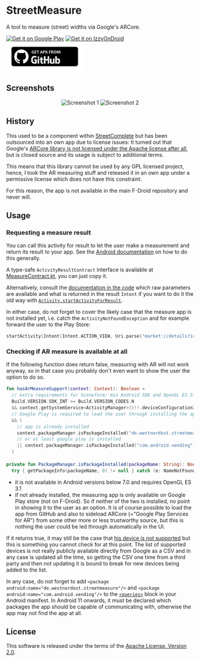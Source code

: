 # StreetMeasure

A tool to measure (street) widths via Google's ARCore.

[<img src="https://play.google.com/intl/en_us/badges/images/generic/en_badge_web_generic.png" alt="Get it on Google Play" height="80">](https://play.google.com/store/apps/details?id=de.westnordost.streetmeasure)
[<img src="https://gitlab.com/IzzyOnDroid/repo/-/raw/master/assets/IzzyOnDroid.png" alt="Get it on IzzyOnDroid" height="80">](https://apt.izzysoft.de/fdroid/index/apk/de.westnordost.streetmeasure)
[<img src=".github/Github-Apk-badge.png" alt="Get APK from GitHub" height="80">](https://github.com/streetcomplete/StreetMeasure/releases/)

## Screenshots

<p align="center">
  <img src="assets/screenshot1.jpg" alt="Screenshot 1" width="45%">
  <img src="assets/screenshot2.jpg" alt="Screenshot 2" width="45%">
</p>

## History

This used to be a component within [StreetComplete](https://github.com/streetcomplete/StreetComplete/) but has been outsourced into an own app due to license issues:
It turned out that Google's [ARCore library is not licensed under the Apache license after all](https://github.com/google-ar/arcore-android-sdk/issues/1538), but is closed source and its usage is subject to additional terms.

This means that this library cannot be used by any GPL licensed project, hence, I took the AR measuring stuff and released it in an own app under a permissive license which does not have this constraint.

For this reason, the app is not available in the main F-Droid repository and never will.

## Usage

### Requesting a measure result

You can call this activity for result to let the user make a measurement and return its result to
your app. See the [Android documentation](https://developer.android.com/training/basics/intents/result)
on how to do this generally.

A type-safe `ActivityResultContract` interface is available at [MeasureContract.kt](https://github.com/streetcomplete/StreetMeasure/blob/master/app/src/main/java/de/westnordost/streetmeasure/MeasureContract.kt), you can just copy it.

Alternatively, consult the [documentation in the code](https://github.com/streetcomplete/StreetMeasure/blob/master/app/src/main/java/de/westnordost/streetmeasure/MeasureActivity.kt#L577-L633) which raw parameters are available and what is returned in the result
`Intent` if you want to do it the old way with [`Activity.startActivityForResult`](https://developer.android.com/reference/android/app/Activity#startActivityForResult(android.content.Intent,%20int)).

In either case, do not forget to cover the likely case that the measure app is not installed yet,
i.e. catch the `ActivityNotFoundException` and for example forward the user to the Play Store:

```kotlin
startActivity(Intent(Intent.ACTION_VIEW, Uri.parse("market://details?id=de.westnordost.streetmeasure")))
```

### Checking if AR measure is available at all

If the following function does return false, measuring with AR will not work anyway, so in that case
you probably don't even want to show the user the option to do so.

```kotlin
fun hasArMeasureSupport(context: Context): Boolean =
  // extra requirements for Sceneform: min Android SDK and OpenGL ES 3.1
  Build.VERSION.SDK_INT >= Build.VERSION_CODES.N
  && context.getSystemService<ActivityManager>()!!.deviceConfigurationInfo.glEsVersion.toDouble() >= 3.1
  // Google Play is required to lead the user through installing the app
  && (
    // app is already installed
    context.packageManager.isPackageInstalled("de.westnordost.streetmeasure")
    // or at least google play is installed
    || context.packageManager.isPackageInstalled("com.android.vending")
  )

private fun PackageManager.isPackageInstalled(packageName: String): Boolean =
  try { getPackageInfo(packageName, 0) != null } catch (e: NameNotFoundException) { false }
```

- it is not available in Android versions below 7.0 and requires OpenGL ES 3.1
- if not already installed, the measuring app is only available on Google Play store (not on
  F-Droid). So if neither of the two is installed, no point in showing it to the user as an option. It is of course possible to load the app from GitHub and also to sideload ARCore (="Google Play Services for AR") from some other more or less trustworthy source, but this is nothing the user could be led through automatically in the UI.

If it returns true, it may still be the case that [his device is not supported](https://developers.google.com/ar/devices)
but this is something you cannot check for at this point. The list of supported devices is not really publicly available directly from Google as a CSV and in any case is updated all the time, so getting the CSV one time from a third party and then not updating it is bound to break for new devices being added to the list.

In any case, do not forget to add `<package android:name="de.westnordost.streetmeasure"/>` and
`<package android:name="com.android.vending"/>` to the
[`<queries>`](https://developer.android.com/guide/topics/manifest/queries-element) block in your
Android manifest. In Android 11 onwards, it must be declared which packages the app should be
capable of communicating with, otherwise the app may not find the app at all.

## License

This software is released under the terms of the [Apache License, Version 2.0](https://www.apache.org/licenses/LICENSE-2.0).


